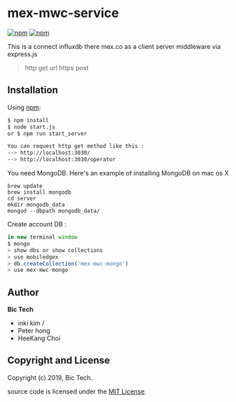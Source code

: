 # mex-mwc-service


[![npm](https://img.shields.io/npm/v/react-https-redirect.svg)](https://www.npmjs.com/package/react-https-redirect)
[![npm](https://img.shields.io/npm/l/react-https-redirect.svg)](https://github.com/mbasso/react-https-redirect/blob/master/LICENSE.md)

This is a connect influxdb there mex.co as a client server middleware via express.js

> http get url
> https post 
> 


## Installation

Using [npm](https://www.npmjs.com/package/react-https-redirect):

```bash
$ npm install
$ node start.js 
or $ npm run start_server

You can request http get method like this : 
--> http://localhost:3030/
--> http://localhost:3030/operator
```
You need MongoDB. Here's an example of installing MongoDB on mac os X
```
brew update   
brew install mongodb
cd server  
mkdir mongodb_data  
mongod --dbpath mongodb_data/ 
```



Create account DB :

```javascript
in new terminal window
$ mongo
> show dbs or show collections 
> use mobiledgex
> db.createCollection('mex-mwc-mongo')
> use mex-mwc-mongo
```


## Author
**Bic Tech**
- inki kim / 
- Peter hong
- HeeKang Choi

## Copyright and License
Copyright (c) 2019, Bic Tech.

source code is licensed under the [MIT License]().
